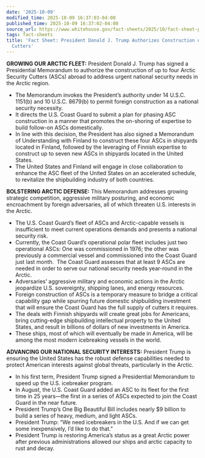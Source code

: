 ```yaml
---
date: '2025-10-09'
modified_time: 2025-10-09 16:37:03-04:00
published_time: 2025-10-09 16:37:02-04:00
source_url: https://www.whitehouse.gov/fact-sheets/2025/10/fact-sheet-president-donald-j-trump-authorizes-construction-of-arctic-security-cutters/
tags: fact-sheets
title: 'Fact Sheet: President Donald J. Trump Authorizes Construction of Arctic Security
  Cutters'
---
```

 
**GROWING OUR ARCTIC FLEET:** President Donald J. Trump has signed a
Presidential Memorandum to authorize the construction of up to four
Arctic Security Cutters (ASCs) abroad to address urgent national
security needs in the Arctic region.

-   The Memorandum invokes the President’s authority under 14 U.S.C.
    1151(b) and 10 U.S.C. 8679(b) to permit foreign construction as a
    national security necessity.
-   It directs the U.S. Coast Guard to submit a plan for phasing ASC
    construction in a manner that promotes the on-shoring of expertise
    to build follow-on ASCs domestically.
-   In line with this decision, the President has also signed a
    Memorandum of Understanding with Finland to construct these four
    ASCs in shipyards located in Finland, followed by the leveraging of
    Finnish expertise to construct up to seven new ASCs in shipyards
    located in the United States.
-   The United States and Finland will engage in close collaboration to
    enhance the ASC fleet of the United States on an accelerated
    schedule, to revitalize the shipbuilding industry of both countries.

**BOLSTERING ARCTIC DEFENSE:** This Memorandum addresses growing
strategic competition, aggressive military posturing, and economic
encroachment by foreign adversaries, all of which threaten U.S.
interests in the Arctic.

-   The U.S. Coast Guard’s fleet of ASCs and Arctic-capable vessels is
    insufficient to meet current operations demands and presents a
    national security risk.
-   Currently, the Coast Guard’s operational polar fleet includes just
    two operational ASCs: One was commissioned in 1976; the other was
    previously a commercial vessel and commissioned into the Coast Guard
    just last month.  The Coast Guard assesses that at least 9 ASCs are
    needed in order to serve our national security needs year-round in
    the Arctic.
-   Adversaries’ aggressive military and economic actions in the Arctic
    jeopardize U.S. sovereignty, shipping lanes, and energy resources.
-   Foreign construction of ASCs is a temporary measure to bridge a
    critical capability gap while spurring future domestic shipbuilding
    investment that will ensure the Coast Guard has the full supply of
    cutters it requires.
-   The deals with Finnish shipyards will create great jobs for
    Americans, bring cutting-edge shipbuilding intellectual property to
    the United States, and result in billions of dollars of new
    investments in America.
-   These ships, most of which will eventually be made in America, will
    be among the most modern icebreaking vessels in the world.

**ADVANCING OUR NATIONAL SECURITY INTERESTS:** President Trump is
ensuring the United States has the robust defense capabilities needed to
protect American interests against global threats, particularly in the
Arctic.

-   In his first term, President Trump signed a Presidential Memorandum
    to speed up the U.S. icebreaker program.
-   In August, the U.S. Coast Guard added an ASC to its fleet for the
    first time in 25 years—the first in a series of ASCs expected to
    join the Coast Guard in the near future.
-   President Trump’s One Big Beautiful Bill includes nearly $9 billion
    to build a series of heavy, medium, and light ASCs.
-   President Trump: “We need icebreakers in the U.S. And if we can get
    some inexpensively, I’d like to do that.”
-   President Trump is restoring America’s status as a great Arctic
    power after previous administrations allowed our ships and arctic
    capacity to rust and decay.
